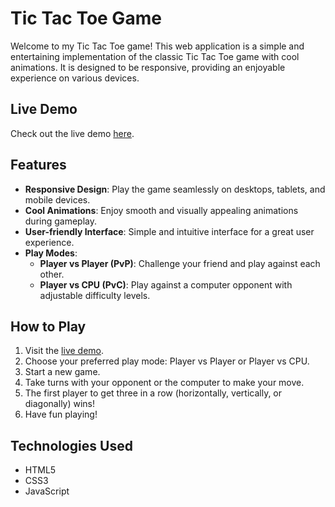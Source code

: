# Tic Tac Toe Game

Welcome to my Tic Tac Toe game! This web application is a simple and entertaining implementation of the classic Tic Tac Toe game with cool animations. It is designed to be responsive, providing an enjoyable experience on various devices.

## Live Demo
Check out the live demo <a href="https://project-tictactoe-ujjwal.netlify.app" target="_blank">here</a>.

## Features

- **Responsive Design**: Play the game seamlessly on desktops, tablets, and mobile devices.
- **Cool Animations**: Enjoy smooth and visually appealing animations during gameplay.
- **User-friendly Interface**: Simple and intuitive interface for a great user experience.
- **Play Modes**:
  - **Player vs Player (PvP)**: Challenge your friend and play against each other.
  - **Player vs CPU (PvC)**: Play against a computer opponent with adjustable difficulty levels.

## How to Play

1. Visit the <a href="https://project-tictactoe-ujjwal.netlify.app" target="_blank">live demo</a>.
2. Choose your preferred play mode: Player vs Player or Player vs CPU.
3. Start a new game.
4. Take turns with your opponent or the computer to make your move.
5. The first player to get three in a row (horizontally, vertically, or diagonally) wins!
6. Have fun playing!

## Technologies Used

- HTML5
- CSS3
- JavaScript
